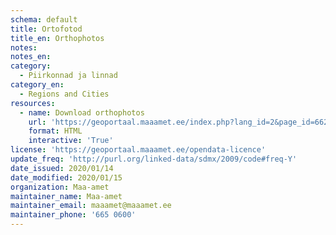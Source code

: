 ```yaml
---
schema: default
title: Ortofotod 
title_en: Orthophotos
notes:
notes_en:
category:
  - Piirkonnad ja linnad
category_en:
  - Regions and Cities
resources:
  - name: Download orthophotos
    url: 'https://geoportaal.maaamet.ee/index.php?lang_id=2&page_id=662'
    format: HTML
    interactive: 'True'
license: 'https://geoportaal.maaamet.ee/opendata-licence'
update_freq: 'http://purl.org/linked-data/sdmx/2009/code#freq-Y'
date_issued: 2020/01/14
date_modified: 2020/01/15
organization: Maa-amet
maintainer_name: Maa-amet
maintainer_email: maaamet@maaamet.ee
maintainer_phone: '665 0600'
---
```

